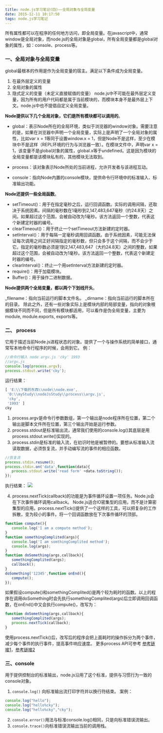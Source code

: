```yaml
---
title: node.js学习笔记(四)——全局对象与全局变量
date: 2015-12-11 10:17:50
tags: node.js学习笔记
---
```

所有属性都可以在程序的任何地方访问，即全局变量。在javascript中，通常window是全局对象，而node.js的全局对象是global，所有全局变量都是global对象的属性，如：console、process等。
<!-- more -->
### 一、全局对象与全局变量
 global最根本的作用是作为全局变量的宿主。满足以下条件成为全局变量。
 1. 在最外层定义的变量
 2. 全局对象的属性
 3. 隐式定义的变量（未定义直接赋值的变量）
 node.js中不可能在最外层定义变量，因为所有的用户代码都是属于当前模块的，而模块本身不是最外层上下文。node.js中也不提倡自定义全局变量。

__Node提供以下几个全局对象，它们是所有模块都可以调用的__。
- global：表示Node所在的全局环境，类似于浏览器的window对象。需要注意的是，如果在浏览器中声明一个全局变量，实际上是声明了一个全局对象的属性，比如var x = 1等同于设置window.x = 1，但是Node不是这样，至少在模块中不是这样（REPL环境的行为与浏览器一致）。在模块文件中，声明var x = 1，该变量不是global对象的属性，global.x等于undefined。这是因为模块的全局变量都是该模块私有的，其他模块无法取到。

- process：该对象表示Node所处的当前进程，允许开发者与该进程互动。
- console：指向Node内置的console模块，提供命令行环境中的标准输入、标准输出功能。

__Node还提供一些全局函数__。

- setTimeout()：用于在指定毫秒之后，运行回调函数。实际的调用间隔，还取决于系统因素。间隔的毫秒数在1毫秒到2,147,483,647毫秒（约24.8天）之间。如果超过这个范围，会被自动改为1毫秒。该方法返回一个整数，代表这个新建定时器的编号。
- clearTimeout()：用于终止一个setTimeout方法新建的定时器。
- setInterval()：用于每隔一定毫秒调用回调函数。由于系统因素，可能无法保证每次调用之间正好间隔指定的毫秒数，但只会多于这个间隔，而不会少于它。指定的毫秒数必须是1到2,147,483,647（大约24.8天）之间的整数，如果超过这个范围，会被自动改为1毫秒。该方法返回一个整数，代表这个新建定时器的编号。
- clearInterval()：终止一个用setInterval方法新建的定时器。
- require()：用于加载模块。
- Buffer()：用于操作二进制数据。

__Node提供两个全局变量，都以两个下划线开头__。

_filename：指向当前运行的脚本文件名。
_dirname：指向当前运行的脚本所在的目录。
除此之外，还有一些对象实际上是模块内部的局部变量，指向的对象根据模块不同而不同，但是所有模块都适用，可以看作是伪全局变量，主要为module, module.exports, exports等。

### 二、 process
 它用于描述当前Node.js进程状态的对象。提供了一个与操作系统的简单接口，通常写本地命令行程序的时候，会用到它。
 例：
 ```javascript
//命令行输入 node argv.js 'cky' 1993
//argv.js
console.log(process.argv);
process.stdout.write('cky');
 ```
 运行结果：
 ```javascript
[ 'E:\\下载的东西\\node\\node.exe',
  'D:\\myStudy\\nodeJsStudy\\process\\argv.js',
  'cky',
  '1993' ]
cky
 ```
 1. process.argv是命令行参数数组，第一个输出是node程序所在位置，第二个输出是脚本文件所在位置，第三个输出开始是运行参数。
 2. process.stdout是标准输出流，通常我们使用的console.log()其底层是用process.stdout.write()实现的。
 3. process.stdin是标准的输入流，在初识时他是被暂停的。要想从标准输入流读取数据，必须恢复流，并手动编写流的事件的相应函数。
 ```javascript
 //恢复流
process.stdin.resume();
process.stdin.on('data',function(data){
    process.stdout.write('read form' +data.toString());
});
```
 执行结果：
![](http://i12.tietuku.com/1c4b90d94b2fb0e7.png)

 4. process.nextTick(callback)的功能是为事件循环设置一项任务。Node.js会在下次事件循环调用callback。
Node.js适合IO密集型的应用，而不是计算密集型的应用。process.nextTick()提供了一个这样的工具，可以把复杂的工作拆散，变为较小的事件。将一个回调函数放在下次事件循环的顶部。
 ```javascript
function compute(){
    console.log('I am a compute method');
}
function somethingComplited(args){
    console.log('I am somthingComplited method');
    console.log(args);
}
function doSomething(args,callback){
    somethingComplited(args);
    callback();
}
doSomething('12345',function onEnd(){
    compute();
});
 ```
 如果假设compute()和somethingComplited()是两个较为耗时的函数。以上的程序在调用doSomething时会先执行somethingComplited(args)后立即调用回调函数，在onEnd()中又会执行compute()，改写为：

 ```javascript
function doSomething(args,callback){
    somethingComplited(args);
    process.nextTick(callback);
}
 ```
 使用process.nextTick()后，改写后的程序会把上面耗时的操作拆分为两个事件，减少每个事件的执行事件，提高事件响应速度。
更多process API可参考 [参考链接1](http://www.css88.com/archives/4548)，[参考链接2](http://www.nodejs.net/a/20121231/083747.html)

### 三、console
用于提供控制台的标准输出，node.js沿用了这个标准，提供与习惯行为一致的console对象。
1. `console.log()` 向标准输出流打印字符并以换行符结束。
案例：
```javascript
console.log("hello");
console.log("hello%cky");
console.log("hello%cky","cky");
```
2. `console.error()`用法与标准console.log()相同，只是向标准错误流输出。
3. `console.trace()`向标准错误流输出当前的调用栈。